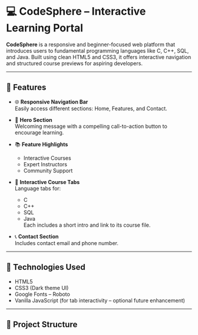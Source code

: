 # 💻 CodeSphere – Interactive Learning Portal

**CodeSphere** is a responsive and beginner-focused web platform that introduces users to fundamental programming languages like C, C++, SQL, and Java. Built using clean HTML5 and CSS3, it offers interactive navigation and structured course previews for aspiring developers.

---

## 🚀 Features

- 🌐 **Responsive Navigation Bar**  
  Easily access different sections: Home, Features, and Contact.

- 🎯 **Hero Section**  
  Welcoming message with a compelling call-to-action button to encourage learning.

- 📚 **Feature Highlights**  
  - Interactive Courses  
  - Expert Instructors  
  - Community Support  

- 🧠 **Interactive Course Tabs**  
  Language tabs for:
  - C
  - C++
  - SQL
  - Java  
  Each includes a short intro and link to its course file.

- 📞 **Contact Section**  
  Includes contact email and phone number.

---

## 🌈 Technologies Used

- HTML5
- CSS3 (Dark theme UI)
- Google Fonts – Roboto
- Vanilla JavaScript (for tab interactivity – optional future enhancement)

---

## 📁 Project Structure

